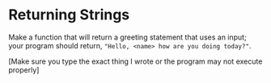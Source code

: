 # Returning Strings

Make a function that will return a greeting statement that uses an input; your program should return, `"Hello, <name> how are you doing today?"`.

[Make sure you type the exact thing I wrote or the program may not execute properly]
